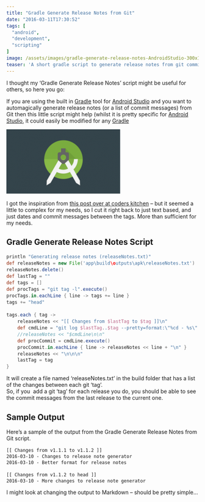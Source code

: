 ```yaml
---
title: "Gradle Generate Release Notes from Git"
date: "2016-03-11T17:30:52"
tags: [
  "android",
  "development",
  "scripting"
]
image: /assets/images/gradle-generate-release-notes-AndroidStudio-300x168.png
teaser: 'A short gradle script to generate release notes from git commits...'
---
```

I thought my ‘Gradle Generate Release Notes’ script might be useful for others, so here you go:

If you are using the built in [Gradle](http://gradle.org/getting-started-android/) tool for [Android Studio](http://developer.android.com/sdk/index.html) and you want to automagically generate release notes (or a list of commit messages) from Git then this little script might help (whilst it is pretty specific for [Android Studio](http://developer.android.com/sdk/index.html), it could easily be modified for any [Gradle](http://gradle.org)

![AndroidStudio](/assets/images/gradle-generate-release-notes-AndroidStudio-300x168.png)

I got the inspiration from [this post over at coders kitchen](http://coders-kitchen.com/2014/03/13/creating-beautiful-release-notes-with-git-gradle-and-markdown/) – but it seemed a little to complex for my needs, so I cut it right back to just text based, and just dates and commit messages between the tags. More than sufficient for my needs.

## Gradle Generate Release Notes Script

```gradle
println "Generating release notes (releaseNotes.txt)"
def releaseNotes = new File('app\build\outputs\apk\releaseNotes.txt')
releaseNotes.delete()
def lastTag = ""
def tags = []
def procTags = "git tag -l".execute()
procTags.in.eachLine { line -> tags += line }
tags += "head"

tags.each { tag ->
    releaseNotes << "[[ Changes from $lastTag to $tag ]]\n"
    def cmdLine = "git log $lastTag..$tag --pretty=format:\"%cd - %s\" --date=short"
    //releaseNotes << "$cmdLine\n\n"
    def procCommit = cmdLine.execute()
    procCommit.in.eachLine { line -> releaseNotes << line + "\n" }
    releaseNotes << "\n\n\n"
    lastTag = tag
}
```

It will create a file named ‘releaseNotes.txt’ in the build folder that has a list of the changes between each git ‘tag’.  
So, if you  add a git ‘tag’ for each release you do, you should be able to see the commit messages from the last release to the current one.

## Sample Output

Here’s a sample of the output from the Gradle Generate Release Notes from Git script.

```
[[ Changes from v1.1.1 to v1.1.2 ]]
2016-03-10 - Changes to release note generator
2016-03-10 - Better format for release notes

[[ Changes from v1.1.2 to head ]]
2016-03-10 - More changes to release note generator
```

I might look at changing the output to Markdown – should be pretty simple…

